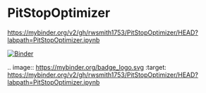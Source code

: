 # PitStopOptimizer

https://mybinder.org/v2/gh/rwsmith1753/PitStopOptimizer/HEAD?labpath=PitStopOptimizer.ipynb

[![Binder](https://mybinder.org/badge_logo.svg)](https://mybinder.org/v2/gh/rwsmith1753/PitStopOptimizer/HEAD?labpath=PitStopOptimizer.ipynb)

.. image:: https://mybinder.org/badge_logo.svg
 :target: https://mybinder.org/v2/gh/rwsmith1753/PitStopOptimizer/HEAD?labpath=PitStopOptimizer.ipynb
